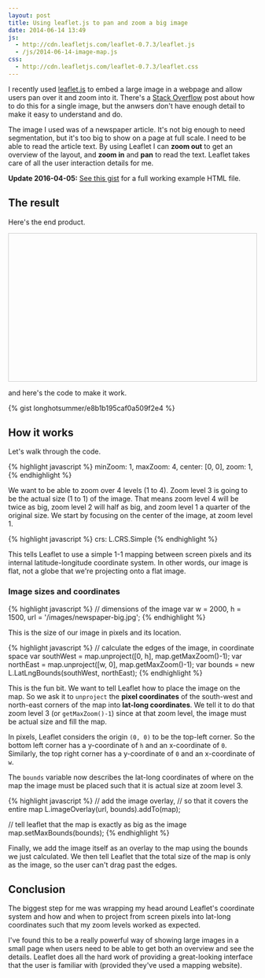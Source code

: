 ```yaml
---
layout: post
title: Using leaflet.js to pan and zoom a big image
date: 2014-06-14 13:49
js: 
  - http://cdn.leafletjs.com/leaflet-0.7.3/leaflet.js
  - /js/2014-06-14-image-map.js
css:
  - http://cdn.leafletjs.com/leaflet-0.7.3/leaflet.css
---
```


<style>
#image-map {
  width: 100%;
  height: 300px;
  border: 1px solid #ccc;
  margin-bottom: 10px;
}
</style>

I recently used [leaflet.js](http://leafletjs.com/) to embed a large image in a webpage and allow users pan over it and zoom into it. There's a [Stack Overflow](http://stackoverflow.com/questions/13110763/is-leaflet-a-good-tool-for-non-map-images) post about how to do this for a single image, but the anwsers don't have enough detail to make it easy to understand and do.

The image I used was of a newspaper article. It's not big enough to need
segmentation, but it's too big to show on a page at full scale. I need to be
able to read the article text. By using Leaflet I can **zoom out** to get an
overview of the layout, and **zoom in** and **pan** to read the text. Leaflet
takes care of all the user interaction details for me.

**Update 2016-04-05:** [See this gist](https://gist.github.com/longhotsummer/ba9c96bb2abb304e4095ce00df17ae2f) for a full working example HTML file.

## The result

Here's the end product.

<div id="image-map"></div>

and here's the code to make it work.

{% gist longhotsummer/e8b1b195caf0a509f2e4 %}

## How it works

Let's walk through the code.

{% highlight javascript %}
  minZoom: 1,
  maxZoom: 4,
  center: [0, 0],
  zoom: 1,
{% endhighlight %}

We want to be able to zoom over 4 levels (1 to 4). Zoom level 3 is going to be the actual size (1 to 1) of the image.
That means zoom level 4 will be twice as big, zoom level 2 will half as big,
and zoom level 1 a quarter of the original size. We start by focusing on the center of the image, at zoom level 1.

{% highlight javascript %}
  crs: L.CRS.Simple
{% endhighlight %}

This tells Leaflet to use a simple 1-1 mapping between screen pixels and its internal latitude-longitude coordinate system.
In other words, our image is flat, not a globe that we're projecting onto a flat image.

### Image sizes and coordinates

{% highlight javascript %}
// dimensions of the image
var w = 2000,
    h = 1500,
    url = '/images/newspaper-big.jpg';
{% endhighlight %}

This is the size of our image in pixels and its location.

{% highlight javascript %}
// calculate the edges of the image, in coordinate space
var southWest = map.unproject([0, h], map.getMaxZoom()-1);
var northEast = map.unproject([w, 0], map.getMaxZoom()-1);
var bounds = new L.LatLngBounds(southWest, northEast);
{% endhighlight %}

This is the fun bit. We want to tell Leaflet how to place the image on the map.
So we ask it to `unproject` the **pixel coordinates** of the south-west
and north-east corners of the map into **lat-long coordinates**. We tell it to
do that zoom level 3 (or `getMaxZoom()-1`) since at that zoom level, the image
must be actual size and fill the map.

In pixels, Leaflet considers the origin `(0, 0)` to be the top-left corner.
So the bottom left corner has a y-coordinate of `h` and an x-coordinate of `0`.
Similarly, the top right corner has a y-coordinate of `0` and an x-coordinate of `w`.

The `bounds` variable now describes the lat-long coordinates of where on the
map the image must be placed such that it is actual size at zoom level 3.

{% highlight javascript %}
// add the image overlay, 
// so that it covers the entire map
L.imageOverlay(url, bounds).addTo(map);

// tell leaflet that the map is exactly as big as the image
map.setMaxBounds(bounds);
{% endhighlight %}

Finally, we add the image itself as an overlay to the map using the bounds
we just calculated. We then tell Leaflet that the total size of the map is
only as the image, so the user can't drag past the edges.

## Conclusion

The biggest step for me was wrapping my head around Leaflet's coordinate
system and how and when to project from screen pixels into lat-long coordinates
such that my zoom levels worked as expected.

I've found this to be a really powerful way of showing large images in a small page
when users need to be able to get both an overview and see the details. Leaflet
does all the hard work of providing a great-looking interface that the user
is familiar with (provided they've used a mapping website).
